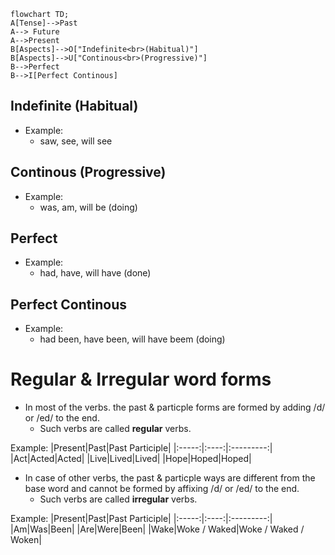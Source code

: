 ```mermaid
flowchart TD;
A[Tense]-->Past
A--> Future
A-->Present
B[Aspects]-->O["Indefinite<br>(Habitual)"]
B[Aspects]-->U["Continous<br>(Progressive)"]
B-->Perfect
B-->I[Perfect Continous]
```
## Indefinite (Habitual)
- Example:
	- saw, see, will see

## Continous (Progressive)
- Example:
	- was, am, will be (doing)

## Perfect
- Example:
	- had, have, will have (done)

## Perfect Continous
- Example:
	- had been, have been, will have beem (doing)

# Regular & Irregular word forms
- In most of the verbs. the past & particple forms are formed by adding /d/ or /ed/ to the end.
	- Such verbs are called **regular** verbs.

Example: 
|Present|Past|Past Participle|
|:-----:|:----:|:---------:|
|Act|Acted|Acted|
|Live|Lived|Lived|
|Hope|Hoped|Hoped|

- In case of other verbs, the past & particple ways are different from the base word and cannot be formed by affixing /d/ or /ed/ to the end.
	- Such verbs are called **irregular** verbs.

Example: 
|Present|Past|Past Participle|
|:-----:|:----:|:---------:|
|Am|Was|Been|
|Are|Were|Been|
|Wake|Woke / Waked|Woke / Waked / Woken|
